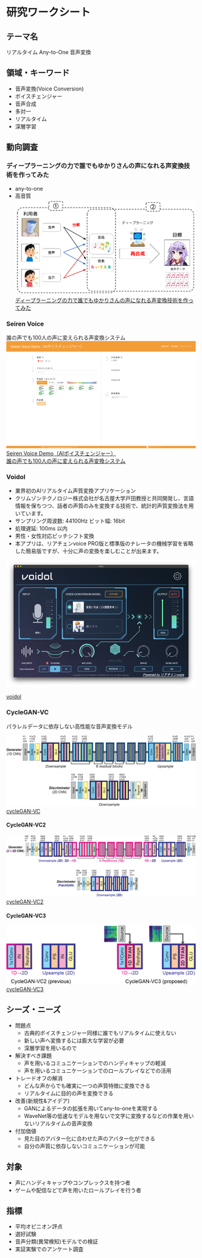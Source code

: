 # 研究ワークシート

## テーマ名
リアルタイム Any-to-One 音声変換

## 領域・キーワード
- 音声変換(Voice Conversion)
- ボイスチェンジャー
- 音声合成
- 多対一
- リアルタイム
- 深層学習

<!--
FIXME: 抽象的すぎ？？
- 身体機能拡張
- 障碍者支援
- 創作活動
-->

## 動向調査

### ディープラーニングの力で誰でもゆかりさんの声になれる声変換技術を作ってみた
- any-to-one
- 高音質
![](../images/yukarin.png)
[ディープラーニングの力で誰でもゆかりさんの声になれる声変換技術を作ってみた](https://blog.hiroshiba.jp/everybody-yukarin-with-deep-learning-power/)

### Seiren Voice
誰の声でも100人の声に変えられる声変換システム  
![](../images/seiren_voice.png)  
[Seiren Voice Demo（AIボイスチェンジャー）](https://seiren-voice.dmv.nico/)  
[誰の声でも100人の声に変えられる声変換システム](https://dmv.nico/ja/articles/seiren_voice/)  

### Voidol

- 業界初のAIリアルタイム声質変換アプリケーション
- クリムゾンテクノロジー株式会社が名古屋大学戸田教授と共同開発し、言語情報を保ちつつ、話者の声質のみを変換する技術で、統計的声質変換法を用いています。
- サンプリング周波数: 44100Hz ビット幅: 16bit
- 処理遅延: 100ms 以内
- 男性・女性対応ピッチシフト変換
- 本アプリは、リアチェンvoice PRO版と標準版のナレータの機械学習を省略した簡易版ですが、十分に声の変換を楽しむことが出来ます。

![](../images/voidol.png)

[voidol](https://crimsontech.jp/apps/voidol/)

### CycleGAN-VC

パラレルデータに依存しない高性能な音声変換モデル

![](../images/vc_model.png)
[cycleGAN-VC](http://www.kecl.ntt.co.jp/people/kaneko.takuhiro/projects/cyclegan-vc/index.html)

#### CycleGAN-VC2
![](../images/vc2model.png)
[cycleGAN-VC2](http://www.kecl.ntt.co.jp/people/kaneko.takuhiro/projects/cyclegan-vc2/index.html)

#### CycleGAN-VC3
![](../images/vc3_comparison.png)
[cycleGAN-VC3](http://www.kecl.ntt.co.jp/people/kaneko.takuhiro/projects/cyclegan-vc3/index.html)

## シーズ・ニーズ
- 問題点
  - 古典的ボイスチェンジャー同様に誰でもリアルタイムに使えない
  - 新しい声へ変換するには膨大な学習が必要
  - 深層学習を用いるので
- 解決すべき課題
  - 声を用いるコミュニケーションでのハンディキャップの軽減
  - 声を用いるコミュニケーションでのロールプレイなどでの活用
- トレードオフの解消
  - どんな声からでも確実に一つの声質特徴に変換できる
  - リアルタイムに目的の声を変換できる
- 改善(新規性&アイデア)
  - GANによるデータの拡張を用いてany-to-oneを実現する
  - WaveNet等の低速なモデルを用ないで文字に変換するなどの作業を用いないリアルタイムの音声変換
- 付加価値
  - 見た目のアバター化に合わせた声のアバター化ができる
  - 自分の声質に依存しないコミュニケーションが可能

## 対象
- 声にハンディキャップやコンプレックスを持つ者
- ゲームや配信などで声を用いたロールプレイを行う者

## 指標
- 平均オピニオン評点
- 選好試験
- 音声分類(異常検知)モデルでの検証
- 実証実験でのアンケート調査
